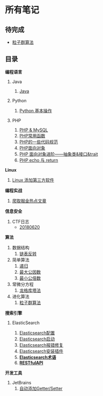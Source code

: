 # 所有笔记

## 待完成

- [粒子群算法](./Algorithm/进化算法/粒子群算法.md)


## 目录

**编程语言**

1. Java
   1. [Java](java/java.md)

2. Python
   1. [Python 基本操作](Python/Python%20基本操作.md)
3. PHP
   1. [PHP & MySQL](PHP/PHP%20&%20MySQL.md)
   2. [PHP常用函数](PHP/PHP常用函数.md)
   3. [PHP的一些代码规范](PHP/PHP的一些代码规范.md)
   4. [PHP面向对象](PHP/PHP面向对象.md)
   5. [PHP 面向对象进阶——抽象类&接口&trait](PHP/PHP%20面向对象进阶——抽象类&接口&trait.md)
   6. [PHP echo 与 return](PHP/PHP%20echo%20与%20return.md)

**Linux**

1. [Linux 添加第三方软件](Linux/Linux%20添加第三方软件.md)

**编程实战**

1. [爬取掘金热点文章](./PHP/爬取掘金热点文章.md)

**信息安全**

1. CTF日志
   - [20180620](./CTF/CTF_writeup/CTF日志/180620.md)

**算法**

1. 数据结构
   1. [链表反转](/home/delta/Documents/A11N0tes/Algorithm/链表反转.md)
2. 简单算法
   1. [递归](/home/delta/Documents/A11N0tes/Algorithm/递归.md)
   2. [最大公因数](/home/delta/Documents/A11N0tes/Algorithm/最大公因数.md)
   3. [最小公倍数](/home/delta/Documents/A11N0tes/Algorithm/最小公倍数.md)
3. 常微分方程
   1. [龙格库塔法](./Algorithm/龙格库塔法.md)
4. 进化算法
   1. [粒子群算法](./Algorithm/进化算法/粒子群算法.md)

**搜索引擎**

1. ElasticSearch

    1. [Elasticsearch配置](/home/delta/Documents/A11N0tes/Elastic/Elasticsearch/Elasticsearch配置.md)
    2. [Elasticsearch启动](./Elastic/Elasticsearch/Elasticsearch启动.md)
    3. [Elasticsearch报错修复](./Elastic/Elasticsearch/Elasticsearch报错修复.md)
    4. [Elasticsearch安装插件](/home/delta/Documents/A11N0tes/Elastic/Elasticsearch/Elasticsearch安装插件.md)
    5. [**Elasticsearch术语**](/home/delta/Documents/A11N0tes/Elastic/Elasticsearch/Elasticsearch术语.md)
    6. [**RESTfulAPI**](./Elastic/Elasticsearch/ElasticsearchRESTfulAPI.md)

**开发工具**

1. JetBrains
   1. [自动添加Getter/Setter](./文档/notes/开发工具/JetBrains自动添加getter&setter.md)